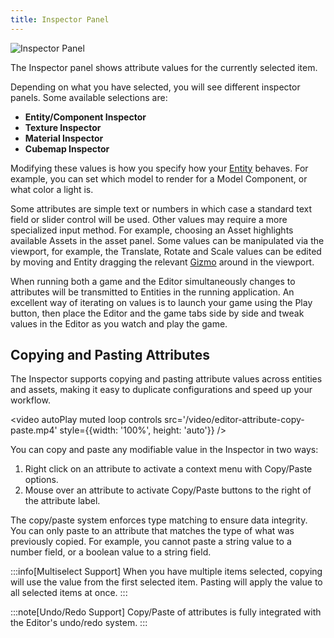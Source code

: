 ```yaml
---
title: Inspector Panel
---
```


![Inspector Panel](/img/user-manual/editor/inspector/inspector.png)

The Inspector panel shows attribute values for the currently selected item.

Depending on what you have selected, you will see different inspector panels. Some available selections are:

* **Entity/Component Inspector**
* **Texture Inspector**
* **Material Inspector**
* **Cubemap Inspector**

Modifying these values is how you specify how your [Entity][2] behaves. For example, you can set which model to render for a Model Component, or what color a light is.

Some attributes are simple text or numbers in which case a standard text field or slider control will be used. Other values may require a more specialized input method. For example, choosing an Asset highlights available Assets in the asset panel. Some values can be manipulated via the viewport, for example, the Translate, Rotate and Scale values can be edited by moving and Entity dragging the relevant [Gizmo][3] around in the viewport.

When running both a game and the Editor simultaneously changes to attributes will be transmitted to Entities in the running application. An excellent way of iterating on values is to launch your game using the Play button, then place the Editor and the game tabs side by side and tweak values in the Editor as you watch and play the game.

## Copying and Pasting Attributes

The Inspector supports copying and pasting attribute values across entities and assets, making it easy to duplicate configurations and speed up your workflow.

<video autoPlay muted loop controls src='/video/editor-attribute-copy-paste.mp4' style={{width: '100%', height: 'auto'}} />

You can copy and paste any modifiable value in the Inspector in two ways:

1. Right click on an attribute to activate a context menu with Copy/Paste options.
2. Mouse over an attribute to activate Copy/Paste buttons to the right of the attribute label.

The copy/paste system enforces type matching to ensure data integrity. You can only paste to an attribute that matches the type of what was previously copied. For example, you cannot paste a string value to a number field, or a boolean value to a string field.

:::info[Multiselect Support]
When you have multiple items selected, copying will use the value from the first selected item. Pasting will apply the value to all selected items at once.
:::

:::note[Undo/Redo Support]
Copy/Paste of attributes is fully integrated with the Editor's undo/redo system.
:::

[2]: /user-manual/glossary#entity
[3]: /user-manual/glossary#gizmo
